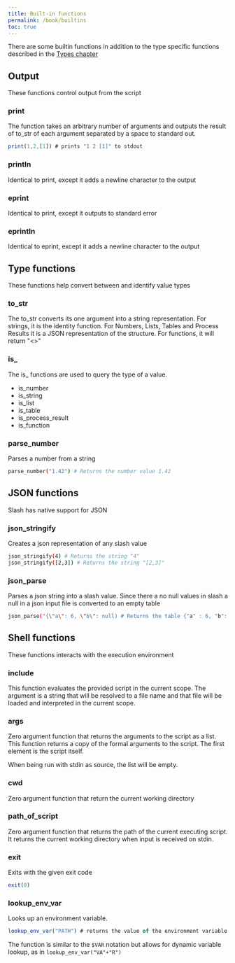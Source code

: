 ```yaml
---
title: Built-in functions
permalink: /book/builtins
toc: true
---
```

There are some builtin functions in addition to the type specific functions described in the 
[Types chapter](/book/types)

## Output
These functions control output from the script

### print
The function takes an arbitrary number of arguments and outputs the result of to_str of each
argument separated by a space to standard out.
```javascript
print(1,2,[1]) # prints "1 2 [1]" to stdout
```

### println
Identical to print, except it adds a newline character to the output

### eprint
Identical to print, except it outputs to standard error

### eprintln
Identical to eprint, except it adds a newline character to the output

## Type functions
These functions help convert between and identify value types

### to_str
The to_str converts its one argument into a string representation. For strings,
it is the identity function. For Numbers, Lists, Tables and Process Results it is a JSON representation of the
structure. For functions, it will return "<<function>>"

### is_
The is_ functions are used to query the type of a value. 
 - is_number
 - is_string
 - is_list
 - is_table
 - is_process_result
 - is_function

### parse_number
Parses a number from a string
```bash
parse_number("1.42") # Returns the number value 1.42
```
## JSON functions
Slash has native support for JSON

### json_stringify
Creates a json representation of any slash value
```bash
json_stringify(4) # Returns the string "4"
json_stringify([2,3]) # Returns the string "[2,3]" 
```

### json_parse
Parses a json string into a slash value. Since there a no null values in slash
a null in a json input file is converted to an empty table
```bash
json_parse("{\"a\": 6, \"b\": null) # Returns the table {"a" : 6, "b": {}}
```

## Shell functions
These functions interacts with the execution environment

### include
This function evaluates the provided script in the current scope. The argument is a string that will 
be resolved to a file name and that file will be loaded and interpreted in the current scope.

### args
Zero argument function that returns the arguments to the script as a list. This function returns a copy of the formal
arguments to the script. The first element is the script itself.

When being run with stdin as source, the list will be empty.

### cwd
Zero argument function that return the current working directory

### path_of_script
Zero argument function that returns the path of the current executing script. 
It returns the current working directory when
input is received on stdin.

### exit
Exits with the given exit code
```javascript
exit(0)
```

### lookup_env_var
Looks up an environment variable.
```javascript
lookup_env_var("PATH") # returns the value of the environment variable PATH (corresponds to $PATH)
```

The function is similar to the `$VAR` notation but allows for dynamic variable lookup, as in
`lookup_env_var("VA"+"R")`